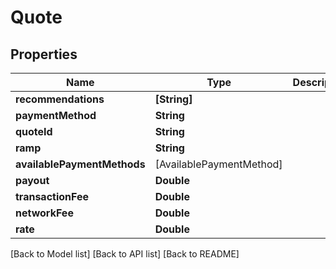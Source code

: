 # Quote

## Properties

| Name                        | Type                      | Description | Notes |
| --------------------------- | ------------------------- | ----------- | ----- |
| **recommendations**         | **\[String]**             |             |       |
| **paymentMethod**           | **String**                |             |       |
| **quoteId**                 | **String**                |             |       |
| **ramp**                    | **String**                |             |       |
| **availablePaymentMethods** | \[AvailablePaymentMethod] |             |       |
| **payout**                  | **Double**                |             |       |
| **transactionFee**          | **Double**                |             |       |
| **networkFee**              | **Double**                |             |       |
| **rate**                    | **Double**                |             |       |

\[Back to Model list] \[Back to API list] \[Back to README]
